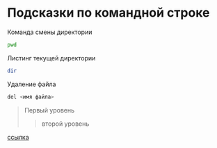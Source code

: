 # Подсказки по командной строке

Команда смены директории
```sh
pwd
```
Листинг текущей директории
```sh
dir
```
Удаление файла
```sh
del <имя файла>
```
> Первый уровень
>> второй уровень

[ссылка]("https://dealsbe.com/")


